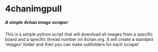 # 4chanimgpull 
##### A simple 4chan image scraper
This is a simple python script that will download all images from a specific board and a specific thread number on 4chan.org. It will create a standard 'images' folder and then you can make subfolders for each scrape!

